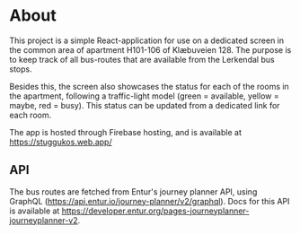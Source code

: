 # About
This project is a simple React-application for use on a dedicated screen in the common area of apartment H101-106 of Klæbuveien 128. The purpose is to keep track of all bus-routes that are available from the Lerkendal bus stops. 

Besides this, the screen also showcases the status for each of the rooms in the apartment, following a traffic-light model (green = available, yellow = maybe, red = busy). This status can be updated from a dedicated link for each room. 

The app is hosted through Firebase hosting, and is available at https://stuggukos.web.app/

## API 
The bus routes are fetched from Entur's journey planner API, using GraphQL (https://api.entur.io/journey-planner/v2/graphql). Docs for this API is available at https://developer.entur.org/pages-journeyplanner-journeyplanner-v2.
